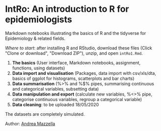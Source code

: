 # IntRo: An introduction to R for epidemiologists
Markdown notebooks illustrating the basics of R and the tidyverse for Epidemiology & related fields.

*Where to start*: after installing R and RStudio, download these files (Click "Clone or download", "Download ZIP"), unzip, and open `intRo1.Rmd`.

1. **The basics** (User interface, Markdown notebooks, assignment, functions, using datasets)
2. **Data import and visualisation** (Packages, data import with csv/xls/dta, basics of ggplot for histograms, scatterplots and bar charts)
3. **Data summarisation** (%>% and %$% pipes, summarising continuous and categorical variables, subsetting data)
4. **Data manipulation and export** (calculate new variables, %<>% pipe, categorise continuous variables, regroup a categorical variable)
5. **Data cleaning**: to be uploaded 18/05/2020

The datasets are completely simulated.

Author: [Andrea Mazzella](https://github.com/andreamazzella)
